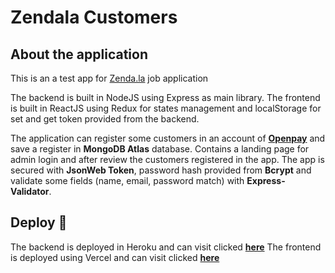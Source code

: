 # Zendala Customers

## About the application
This is an a test app for [Zenda.la](https://zenda.la) job application

The backend is built in NodeJS using Express as main library. The frontend is built in ReactJS using Redux for states management and localStorage for set and get token provided from the backend.

The application can register some customers in an account of **[Openpay](https://openpay.mx)** and save a register in **MongoDB Atlas** database.
Contains a landing page for admin login and after review the customers registered in the app.
The app is secured with **JsonWeb Token**, password hash provided from **Bcrypt** and validate some fields (name, email, password match) with **Express-Validator**.


## Deploy 🚀

The backend is deployed in Heroku and can visit clicked **[here](http://zendala.herokuapp.com/)**
The frontend is deployed using Vercel and can visit clicked **[here](https://zendala.vercel.app)**
